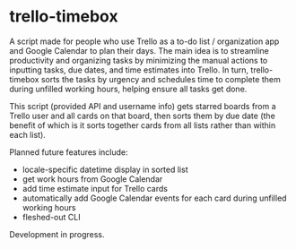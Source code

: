 # trello-timebox
A script made for people who use Trello as a to-do list / organization app and Google Calendar to plan their days.
The main idea is to streamline productivity and organizing tasks by minimizing the manual actions to inputting tasks, due dates, and time estimates into Trello.
In turn, trello-timebox sorts the tasks by urgency and schedules time to complete them during unfilled working hours, helping ensure all tasks get done.

This script (provided API and username info) gets starred boards from a Trello user and all cards on that board, then sorts them by due date (the benefit of which is it sorts together cards from all lists rather than within each list).

Planned future features include:
- locale-specific datetime display in sorted list
- get work hours from Google Calendar
- add time estimate input for Trello cards
- automatically add Google Calendar events for each card during unfilled working hours
- fleshed-out CLI

Development in progress.